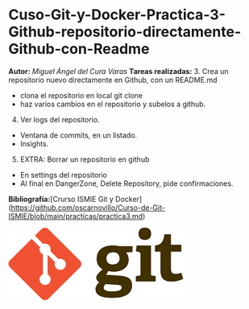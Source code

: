 # Cuso-Git-y-Docker-Practica-3-Github-repositorio-directamente-Github-con-Readme
**Autor:** *Miguel Ángel del Cura Varas*
**Tareas realizadas:**
3. Crea un repositorio nuevo directamente en Github, con un README.md
- clona el repositorio en local
    git clone <url>
- haz varios cambios en el repositorio y subelos a github.
4. Ver logs del repositorio.
- Ventana de commits, en un listado.
- Insights.
5. EXTRA: Borrar un repositorio en github
- En settings del repositorio
- Al final en DangerZone, Delete Repository, pide confirmaciones.

**Bibliografía:**[Crurso ISMIE Git y Docker] (https://github.com/oscarnovillo/Curso-de-Git-ISMIE/blob/main/practicas/practica3.md)

![Guia markdown](/assets/git.png)
